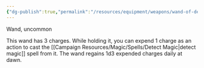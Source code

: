 ```yaml
---
{"dg-publish":true,"permalink":"/resources/equipment/weapons/wand-of-detect-magic/"}
---
```



Wand, uncommon

This wand has 3 charges. While holding it, you can expend 1 charge as an action to cast the [[Campaign Resources/Magic/Spells/Detect Magic\|detect magic]] spell from it. The wand regains 1d3 expended charges daily at dawn.